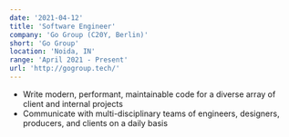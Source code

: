 ```yaml
---
date: '2021-04-12'
title: 'Software Engineer'
company: 'Go Group (C20Y, Berlin)'
short: 'Go Group'
location: 'Noida, IN'
range: 'April 2021 - Present'
url: 'http://gogroup.tech/'
---
```


- Write modern, performant, maintainable code for a diverse array of client and internal projects
- Communicate with multi-disciplinary teams of engineers, designers, producers, and clients on a daily basis
